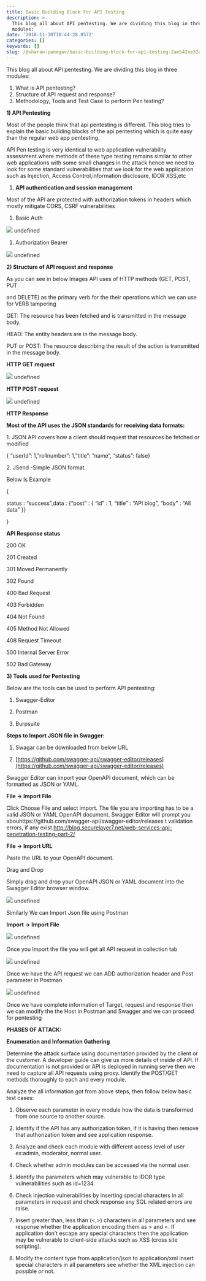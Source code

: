 ```yaml
---
title: Basic Building Block For API Testing
description: >-
  This blog all about API pentesting. We are dividing this blog in three
  modules:
date: '2018-11-30T18:44:28.057Z'
categories: []
keywords: []
slug: /@sharan-panegav/basic-building-block-for-api-testing-2ae542ee3243
---
```


This blog all about API pentesting. We are dividing this blog in three modules:

1.  What is API pentesting?
2.  Structure of API request and response?
3.  Methodology, Tools and Test Case to perform Pen testing?

**1) API Pentesting**

Most of the people think that api pentesting is different. This blog tries to explain the basic building blocks of the api pentesting which is quite easy than the regular web app pentesting.

API Pen testing is very identical to web application vulnerability assessment.where methods of these type testing remains similar to other web applications with some small changes in the attack hence we need to look for some standard vulnerabilities that we look for the web application such as Injection, Access Control,information disclosure, IDOR XSS,etc

1.  **API authentication and session management**

Most of the API are protected with authorization tokens in headers which mostly mitigate CORS, CSRF vulnerabilities

1.  Basic Auth

![](https://cdn-images-1.medium.com/max/800/0*4JSe1Pi0J9oDpRXi)
undefined

1.  Authorization Bearer

![](https://cdn-images-1.medium.com/max/800/0*0Pt5NP8sBO07k9_3)
undefined

**2) Structure of API request and response**

As you can see in below Images API uses of HTTP methods (GET, POST, PUT

and DELETE) as the primary verb for the their operations which we can use for VERB tampering

GET: The resource has been fetched and is transmitted in the message body.

HEAD: The entity headers are in the message body.

PUT or POST: The resource describing the result of the action is transmitted in the message body.

**HTTP GET request**

![](https://cdn-images-1.medium.com/max/800/0*IJwmCkTcEvs1wrux)
undefined

**HTTP POST request**

![](https://cdn-images-1.medium.com/max/800/0*MlZKetnn2SRW7XIc)
undefined

**HTTP Response**

**Most of the API uses the JSON standards for receiving data formats:**

1\. JSON API covers how a client should request that resources be fetched or modified

{ “userId”: 1,”rollnumber”: 1,”title”: “name”, “status”: false}

2\. JSend -Simple JSON format.

Below Is Example

{

status : “success”,data : {“post” : { “id” : 1, “title” : “API blog”, “body” : “All data” }}

}

**API Response status**

200 OK

201 Created

301 Moved Permanently

302 Found

400 Bad Request

403 Forbidden

404 Not Found

405 Method Not Allowed

408 Request Timeout

500 Internal Server Error

502 Bad Gateway

**3) Tools used for Pentesting**

Below are the tools can be used to perform API pentesting:

1) Swagger-Editor

2) Postman

3) Burpsuite

**Steps to Import JSON file in Swagger:**

1) Swagar can be downloaded from below URL

2) [https://github.com/swagger-api/swagger-editor/releases](https://github.com/swagger-api/swagger-editor/releases)

Swagger Editor can import your OpenAPI document, which can be formatted as JSON or YAML.

**File → Import File**

Click Choose File and select import. The file you are importing has to be a valid JSON or YAML OpenAPI document. Swagger Editor will prompt you abouhttps://github.com/swagger-api/swagger-editor/releases t validation errors, if any exist.http://blog.securelayer7.net/web-services-api-penetration-testing-part-2/

**File → Import URL**

Paste the URL to your OpenAPI document.

Drag and Drop

Simply drag and drop your OpenAPI JSON or YAML document into the Swagger Editor browser window.

![](https://cdn-images-1.medium.com/max/800/0*8FzeZE0tUVxs2p9j)
undefined

Similarly We can Import Json file using Postman

**Import → Import File**

![](https://cdn-images-1.medium.com/max/800/0*IrMCfoSkqGVQsD8O)
undefined

Once you Import the file you will get all API request in collection tab

![](https://cdn-images-1.medium.com/max/800/0*R0zsAeOO3DlWk7BJ)
undefined

Once we have the API request we can ADD authorization header and Post parameter in Postman

![](https://cdn-images-1.medium.com/max/800/0*P5NOh0SzC8kgOQFR)
undefined

Once we have complete information of Target, request and response then we can modify the the Host in Postman and Swagger and we can proceed for pentesting

**PHASES OF ATTACK:**

**Enumeration and Information Gathering**

Determine the attack surface using documentation provided by the client or the customer. A developer guide can give us more details of inside of API. If documentation is not provided or API is deployed in running serve then we need to capture all API requests using proxy. Identify the POST/GET methods thoroughly to each and every module.

Analyze the all information got from above steps, then follow below basic test cases:

1) Observe each parameter in every module how the data is transformed from one source to another source.

2) Identify if the API has any authorization token, if it is having then remove that authorization token and see application response.

3) Analyze and check each module with different access level of user ex:admin, moderator, normal user.

4) Check whether admin modules can be accessed via the normal user.

5) Identify the parameters which may vulnerable to IDOR type vulnerabilities such as id=1234.

6) Check injection vulnerabilities by inserting special characters in all parameters in request and check response any SQL related errors are raise.

7) Insert greater than, less than (<,>) characters in all parameters and see response whether the application encoding them as > and <. If application don’t escape any special characters then the application may be vulnerable to client-side attacks such as XSS (cross site scripting).

8) Modify the content type from application/json to application/xml insert special characters in all parameters see whether the XML injection can possible or not.
